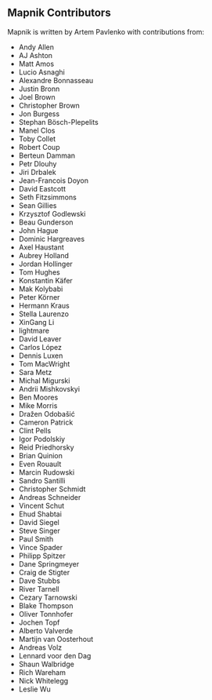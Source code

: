 ## Mapnik Contributors

Mapnik is written by Artem Pavlenko with contributions from:

* Andy Allen
* AJ Ashton
* Matt Amos
* Lucio Asnaghi
* Alexandre Bonnasseau
* Justin Bronn
* Joel Brown
* Christopher Brown
* Jon Burgess
* Stephan Bösch-Plepelits
* Manel Clos
* Toby Collet
* Robert Coup
* Berteun Damman
* Petr Dlouhy
* Jiri Drbalek
* Jean-Francois Doyon
* David Eastcott
* Seth Fitzsimmons
* Sean Gillies
* Krzysztof Godlewski
* Beau Gunderson
* John Hague
* Dominic Hargreaves
* Axel Haustant
* Aubrey Holland
* Jordan Hollinger
* Tom Hughes
* Konstantin Käfer
* Mak Kolybabi
* Peter Körner
* Hermann Kraus
* Stella Laurenzo
* XinGang Li
* lightmare
* David Leaver
* Carlos López
* Dennis Luxen
* Tom MacWright
* Sara Metz
* Michal Migurski
* Andrii Mishkovskyi
* Ben Moores
* Mike Morris
* Dražen Odobašić
* Cameron Patrick
* Clint Pells
* Igor Podolskiy
* Reid Priedhorsky
* Brian Quinion
* Even Rouault
* Marcin Rudowski
* Sandro Santilli
* Christopher Schmidt
* Andreas Schneider
* Vincent Schut
* Ehud Shabtai
* David Siegel
* Steve Singer
* Paul Smith
* Vince Spader
* Philipp Spitzer
* Dane Springmeyer
* Craig de Stigter
* Dave Stubbs
* River Tarnell
* Cezary Tarnowski
* Blake Thompson
* Oliver Tonnhofer
* Jochen Topf
* Alberto Valverde
* Martijn van Oosterhout 
* Andreas Volz
* Lennard voor den Dag
* Shaun Walbridge
* Rich Wareham
* Nick Whitelegg
* Leslie Wu
